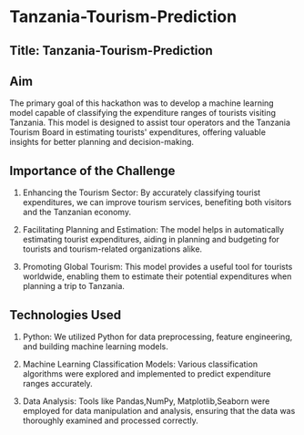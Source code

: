 # Tanzania-Tourism-Prediction

## Title: Tanzania-Tourism-Prediction



## Aim

The primary goal of this hackathon was to develop a machine learning model capable of classifying the expenditure ranges of tourists visiting Tanzania. This model is designed to assist tour operators and the Tanzania Tourism Board in estimating tourists' expenditures, offering valuable insights for better planning and decision-making.

## Importance of the Challenge

1. Enhancing the Tourism Sector: By accurately classifying tourist expenditures, we can improve tourism services, benefiting both visitors and the Tanzanian economy.

2. Facilitating Planning and Estimation: The model helps in automatically estimating tourist expenditures, aiding in planning and budgeting for tourists and tourism-related organizations alike.

3. Promoting Global Tourism: This model provides a useful tool for tourists worldwide, enabling them to estimate their potential expenditures when planning a trip to Tanzania.

## Technologies Used

1. Python: We utilized Python for data preprocessing, feature engineering, and building machine learning models.

2. Machine Learning Classification Models: Various classification algorithms were explored and implemented to predict expenditure ranges accurately.

3. Data Analysis: Tools like Pandas,NumPy, Matplotlib,Seaborn were employed for data manipulation and analysis, ensuring that the data was thoroughly examined and processed correctly.
